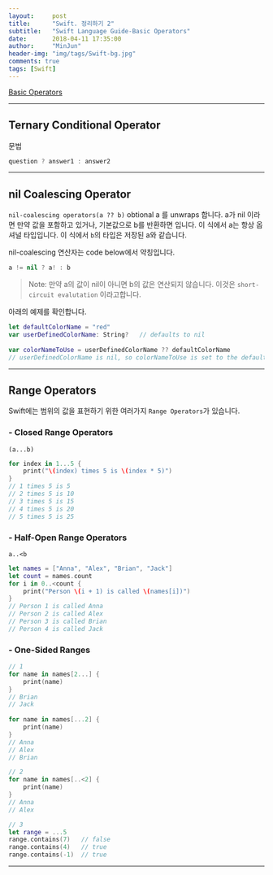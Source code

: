 ```yaml
---
layout:     post
title:      "Swift. 정리하기 2"
subtitle:   "Swift Language Guide-Basic Operators"
date:       2018-04-11 17:35:00
author:     "MinJun"
header-img: "img/tags/Swift-bg.jpg"
comments: true 
tags: [Swift]
---
```


[Basic Operators](https://developer.apple.com/library/content/documentation/Swift/Conceptual/Swift_Programming_Language/BasicOperators.html#//apple_ref/doc/uid/TP40014097-CH6-ID60)

---

## Ternary Conditional Operator

문법 

```swift
question ? answer1 : answer2
```

---

## nil Coalescing Operator

`nil-coalescing operators(a ?? b)` obtional a 를 unwraps 합니다. a가 nil 이라면 만약 값을 포함하고 있거나, 기본값으로 b를 반환하면 입니다. 이 식에서 a는 항상 옵셔널 타입입니다. 이 식에서 `b`의 타입은 저장된 a와 같습니다. 

nil-coalescing 연산자는 code below에서 약칭입니다.

```swift
a != nil ? a! : b
```

> Note: 만약 a의 값이 nil이 아니면 b의 값은 연산되지 않습니다. 이것은 `short-circuit evalutation` 이라고합니다. 

아래의 예제를 확인합니다.

```swift
let defaultColorName = "red"
var userDefinedColorName: String?   // defaults to nil
 
var colorNameToUse = userDefinedColorName ?? defaultColorName
// userDefinedColorName is nil, so colorNameToUse is set to the default of "red"
```

---

## Range Operators 

Swift에는 범위의 값을 표현하기 위한 여러가지 `Range Operators`가 있습니다.

### - Closed Range Operators 

`(a...b)`

```swift
for index in 1...5 {
    print("\(index) times 5 is \(index * 5)")
}
// 1 times 5 is 5
// 2 times 5 is 10
// 3 times 5 is 15
// 4 times 5 is 20
// 5 times 5 is 25
```

### - Half-Open Range Operators 

`a..<b`

```swift
let names = ["Anna", "Alex", "Brian", "Jack"]
let count = names.count
for i in 0..<count {
    print("Person \(i + 1) is called \(names[i])")
}
// Person 1 is called Anna
// Person 2 is called Alex
// Person 3 is called Brian
// Person 4 is called Jack
```

### - One-Sided Ranges 

```swift
// 1
for name in names[2...] {
    print(name)
}
// Brian
// Jack
 
for name in names[...2] {
    print(name)
}
// Anna
// Alex
// Brian

// 2 
for name in names[..<2] {
    print(name)
}
// Anna
// Alex

// 3 
let range = ...5
range.contains(7)   // false
range.contains(4)   // true
range.contains(-1)  // true
```

---